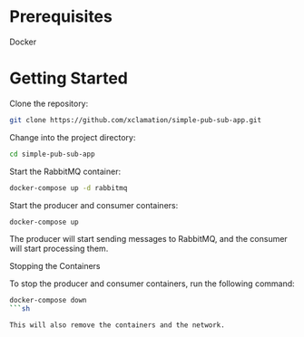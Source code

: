 # Prerequisites
Docker

# Getting Started

Clone the repository:
```bash
git clone https://github.com/xclamation/simple-pub-sub-app.git
```

Change into the project directory:
```bash
cd simple-pub-sub-app
```

Start the RabbitMQ container:
```bash
docker-compose up -d rabbitmq
```

Start the producer and consumer containers:
```bash
docker-compose up
```
The producer will start sending messages to RabbitMQ, and the consumer will start processing them.

Stopping the Containers

To stop the producer and consumer containers, run the following command:
```sh
docker-compose down
```sh

This will also remove the containers and the network.
